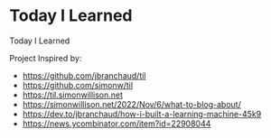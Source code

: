 # Today I Learned
Today I Learned

Project Inspired by:
- https://github.com/jbranchaud/til
- https://github.com/simonw/til
- https://til.simonwillison.net
- https://simonwillison.net/2022/Nov/6/what-to-blog-about/
- https://dev.to/jbranchaud/how-i-built-a-learning-machine-45k9
- https://news.ycombinator.com/item?id=22908044
